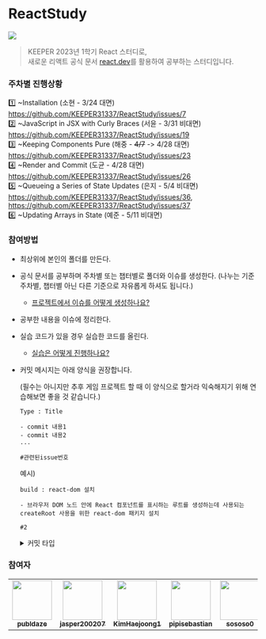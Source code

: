 # ReactStudy

<img src="https://img.shields.io/badge/react-black?style=for-the-badge&logo=react&logoColor=61DAFB">

> KEEPER 2023년 1학기 React 스터디로,  
> 새로운 리액트 공식 문서 [react.dev](https://react.dev/)를 활용하여 공부하는 스터디입니다.

### 주차별 진행상황
1️⃣ ~Installation (소현 - 3/24 대면) https://github.com/KEEPER31337/ReactStudy/issues/7  
2️⃣ ~JavaScript in JSX with Curly Braces (서윤 - 3/31 비대면) https://github.com/KEEPER31337/ReactStudy/issues/19  
3️⃣ ~Keeping Components Pure (해중 - ~~4/7~~ -> 4/28 대면) https://github.com/KEEPER31337/ReactStudy/issues/23  
4️⃣ ~Render and Commit (도균 - 4/28 대면) https://github.com/KEEPER31337/ReactStudy/issues/26  
5️⃣ ~Queueing a Series of State Updates (은지 - 5/4 비대면) https://github.com/KEEPER31337/ReactStudy/issues/36, https://github.com/KEEPER31337/ReactStudy/issues/37  
6️⃣ ~Updating Arrays in State (예준 - 5/11 비대면)

### 참여방법

- 최상위에 본인의 폴더를 만든다.
- 공식 문서를 공부하며 주차별 또는 챕터별로 폴더와 이슈를 생성한다.
  (나누는 기준 주차별, 챕터별 아닌 다른 기준으로 자유롭게 하셔도 됩니다.)
  - [프로젝트에서 이슈를 어떻게 생성하나요?](https://sparkling-radium-6f4.notion.site/bc9ed715c52e45eda8461619089655d8)
- 공부한 내용을 이슈에 정리한다.
- 실습 코드가 있을 경우 실습한 코드를 올린다.
  - [실습은 어떻게 진행하나요?](https://github.com/KEEPER31337/ReactStudy/tree/main/practice#readme)
- 커밋 메시지는 아래 양식을 권장합니다.

  (필수는 아니지만 추후 게임 프로젝트 할 때 이 양식으로 할거라 익숙해지기 위해 연습해보면 좋을 것 같습니다.)

  ```
  Type : Title

  - commit 내용1
  - commit 내용2
  ...

  #관련된issue번호
  ```

  예시)

  ```
  build : react-dom 설치

  - 브라우저 DOM 노드 안에 React 컴포넌트를 표시하는 루트를 생성하는데 사용되는 createRoot 사용을 위한 react-dom 패키지 설치

  #2
  ```

  <details>
    <summary>커밋 타입</summary>
    <div markdown="1">
      <ul>
        <li><strong>docs</strong>
          <ul>
            <li>문서 작성 및 수정</li>
            <li>ex) README.md 관련</li>
          </ul>
        </li>
        <li><strong>feat</strong>
          <ul>
            <li>기능 추가</li>
          </ul>
        </li>
        <li><strong>design</strong>
          <ul>
            <li>CSS 등 사용자 UI 디자인 변경</li>
          </ul>
        </li>
        <li><strong>fix</strong>
          <ul>
            <li>버그 수정</li>
          </ul>
        </li>
        <li><strong>style</strong>
          <ul>
            <li>스타일 관련 기능</li>
            <li>ex) 코드 포맷팅, 세미콜론 누락, 코드 자체의 변경이 없는 경우</li>
            <li>ex) 오타 수정, 탭 사이즈 변경, 변수명 변경 등</li>
          </ul>
        </li>
        <li><strong>refactor</strong>
          <ul>
            <li>코드 리팩토링</li>
            <li>불필요한 주석 제거</li>
          </ul>
        </li>
        <li><strong>test</strong>
          <ul>
            <li>테스트 코드 작성</li>
            <li>테스트 코드 리팩토링</li>
          </ul>
        </li>
        <li><strong>build</strong>
          <ul>
            <li>빌드 관련 파일 수정</li>
            <li>ex) 패키지 설치로 인한 <code>package.json</code>, <code>package-lock.json</code> 변경 사항</li>
          </ul>
        </li>
        <li><strong>chore</strong>
          <ul>
            <li>eslint 설정, prettier 설정, 패키지 매니저 수정</li>
            <li>ex) <code>.gitignore</code>, <code>.env</code> 파일 변경 등</li>
          </ul>
        </li>
      </ul>
    </div>
  </details>

### 참여자

<table>
  <tr>
    <td align="center">
      <a href="https://github.com/publdaze">
        <img src="https://avatars.githubusercontent.com/u/78250089?v=4" width="80" alt=""/>
        <br />
        <sub><b>publdaze</b></sub>
      </a>
      <br />
    </td>
    <td align="center">
      <a href="https://github.com/jasper200207">
        <img src="https://avatars.githubusercontent.com/u/51306225?v=4" width="80" alt=""/>
        <br />
        <sub><b>jasper200207</b></sub>
      </a>
      <br />
    </td>
    <td align="center">
      <a href="https://github.com/KimHaejoong1">
        <img src="https://avatars.githubusercontent.com/u/128127416?v=4" width="80" alt=""/>
        <br />
        <sub><b>KimHaejoong1</b></sub>
      </a>
      <br />
    </td>
    <td align="center">
      <a href="https://github.com/pipisebastian">
        <img src="https://avatars.githubusercontent.com/u/81643702?v=4" width="80" alt=""/>
        <br />
        <sub><b>pipisebastian</b></sub>
      </a>
      <br />
    </td>
    <td align="center">
      <a href="https://github.com/sososo0">
        <img src="https://avatars.githubusercontent.com/u/94467302?v=4" width="80" alt=""/>
        <br />
        <sub><b>sososo0</b></sub>
      </a>
      <br />
    </td>
    <td align="center">
      <a href="https://github.com/wns1826">
        <img src="https://avatars.githubusercontent.com/u/14329410?v=4" width="80" alt=""/>
        <br />
        <sub><b>wns1826</b></sub>
      </a>
      <br />
    </td>
  </tr>
</table>

